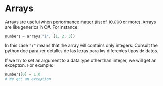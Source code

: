 # Arrays
Arrays are useful when performance matter (list of 10,000 or more). Arrays are like generics in C#. For instance:

```python
numbers = arrays("i", [1, 2, 3])
```

In this case `"i"` means that the array will contains only integers.
Consult the python doc para ver detalles de las letras para los diferentes tipos de datos.

If we try to set an argument to a data type other than integer, we will get an exception. For example:

```python
numbers[0] = 1.0
# We got an exception
```
